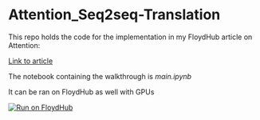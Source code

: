 # Attention_Seq2seq-Translation

This repo holds the code for the implementation in my FloydHub article on Attention:

[Link to article](https://blog.floydhub.com/attention-mechanism/)

The notebook containing the walkthrough is *main.ipynb*

It can be ran on FloydHub as well with GPUs

[![Run on FloydHub](https://static.floydhub.com/button/button-small.svg)](https://floydhub.com/run?template=https://github.com/gabrielloye/Attention_Seq2seq-Translation)
